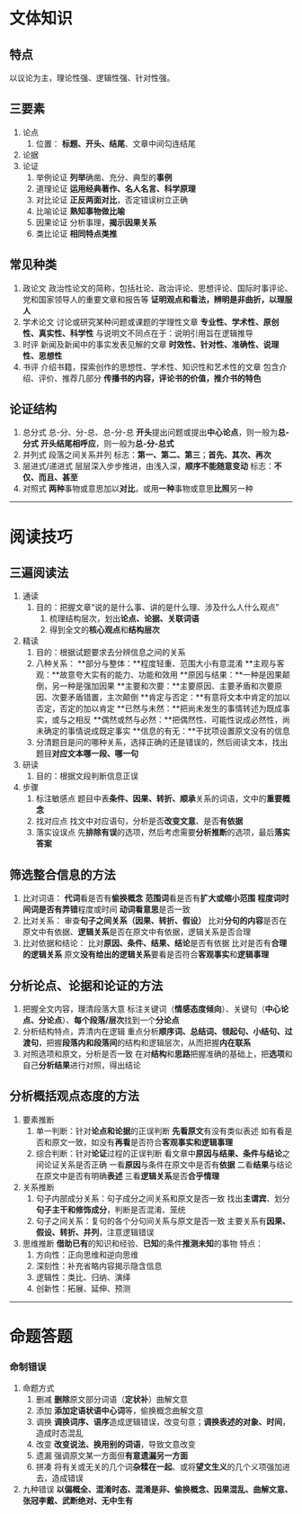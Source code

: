 # 文体知识

## 特点
以议论为主，理论性强、逻辑性强、针对性强。

## 三要素
1. 论点
	1. 位置：
		**标题、开头、结尾**、文章中间勾连结尾
2. 论据
3. 论证
   1. 举例论证
   		**列举**确凿、充分、典型的**事例**
   2. 道理论证
		**运用经典著作、名人名言、科学原理**
   3. 对比论证
		**正反两面对比**，否定错误树立正确
   4. 比喻论证
		**熟知事物做比喻**
   5. 因果论证
		分析事理，**揭示因果关系**
   6. 类比论证
		**相同特点类推**

## 常见种类
1. 政论文
	政治性论文的简称，包括社论、政治评论、思想评论、国际时事评论、党和国家领导人的重要文章和报告等
	**证明观点和看法，辨明是非曲折，以理服人**
2. 学术论文
	讨论或研究某种问题或课题的学理性文章
	**专业性、学术性、原创性、真实性、科学性**
	与说明文不同点在于：说明引用旨在逻辑推导
3. 时评
	新闻及新闻中的事实发表见解的文章
	**时效性、针对性、准确性、说理性、思想性**
4. 书评
	介绍书籍，探索创作的思想性、学术性、知识性和艺术性的文章
	包含介绍、评价、推荐几部分
	**传播书的内容，评论书的价值，推介书的特色**

## 论证结构
1. 总分式
	总-分、分-总、总-分-总
	**开头**提出问题或提出**中心论点**，则一般为**总-分式**
	**开头结尾相呼应**，则一般为**总-分-总式**
2. 并列式
	段落之间关系并列
	标志：**第一、第二、第三**；**首先、其次、再次**
3. 层进式/递进式
	层层深入步步推进，由浅入深，**顺序不能随意变动**
	标志：**不仅、而且、甚至**
4. 对照式
	**两种**事物或意思加以**对比**，或用**一种**事物或意思**比照**另一种

---

# 阅读技巧

## 三遍阅读法
1. 通读
   1. 目的：把握文章“说的是什么事、讲的是什么理、涉及什么人什么观点”
      1. 梳理结构层次，划出**论点、论据、关联词语**
      2. 得到全文的**核心观点**和**结构层次**
2. 精读
   1. 目的：根据试题要求去分辨信息之间的关系
   2. 八种关系：
		**部分与整体：**程度轻重、范围大小有意混淆
		**主观与客观：**故意夸大实有的能力、功能和效用
		**原因与结果：**一种是因果颠倒，另一种是强加因果
		**主要和次要：**主要原因、主要矛盾和次要原因、次要矛盾错置，主次颠倒
		**肯定与否定：**有意将文本中肯定的加以否定，否定的加以肯定
		**已然与未然：**把尚未发生的事情转述为既成事实，或与之相反
		**偶然或然与必然：**把偶然性、可能性说成必然性，尚未确定的事情说成既定事实
		**信息的有无：**干扰项设置原文没有的信息
   3. 分清题目是问的哪种关系，选择正确的还是错误的，然后阅读文本，找出题目**对应文本哪一段、哪一句**
3. 研读
   1. 目的：根据文段判断信息正误
4. 步骤
   1. 标注敏感点
		题目中表**条件、因果、转折、顺承**关系的词语，文中的**重要概念**
   2. 找对应点
		找文中对应语句，分析是否**改变文意**、是否**有依据**
   3. 落实设误点
		先**排除有误**的选项，然后考虑需要**分析推断**的选项，最后**落实答案**

## 筛选整合信息的方法
1. 比对词语：
	**代词**看是否有**偷换概念**
	**范围词**看是否有**扩大或缩小范围**
	**程度词时间词是否有弄错**程度或时间
	**动词看意思**是否一致
2. 比对关系：
	审查**句子之间关系（因果、转折、假设）**
	比对**分句的内容**是否在原文中有依据、**逻辑关系**是否在原文中有依据，逻辑关系是否合理
3. 比对依据和结论：
	比对**原因、条件、结果、结论**是否有依据
	比对是否有**合理的逻辑关系**
	原文**没有给出的逻辑关系**要看是否符合**客观事实**和**逻辑事理**

## 分析论点、论据和论证的方法
1. 把握全文内容，理清段落大意
	标注关键词（**情感态度倾向**）、关键句（**中心论点、分论点**）、**每个段落/层次**找到一个**分论点**
2. 分析结构特点，弄清内在逻辑
	重点分析**顺序词、总结词、领起句、小结句、过渡句**，把握**段落内和段落间**的结构和逻辑层次，从而把握**内在联系**
3. 对照选项和原文，分析是否一致
	在对**结构**和**思路**把握准确的基础上，把**选项**和自己**分析结果**进行对照，得出结论

## 分析概括观点态度的方法
1. 要素推断
   1. 单一判断：针对**论点和论据**的正误判断
		**先看原文**有没有类似表述
		如有看是否和原文一致，如没有**再看**是否符合**客观事实和逻辑事理**
   2. 综合判断：针对**论证**过程的正误判断
		看文章中**原因与结果、条件与结论**之间论证关系是否正确
		一看**原因**与条件在原文中是否有**依据**
		二看**结果**与结论在原文中是否有明确**表述**
		三看**逻辑关系**是否**合乎情理**
2. 关系推断
   1. 句子内部成分关系：句子成分之间关系和原文是否一致
		找出**主谓宾**、划分**句子主干和修饰成分**，判断是否混淆、笼统
   2. 句子之间关系：复句的各个分句间关系与原文是否一致
		主要关系有**因果、假设、转折、并列**，注意逻辑错误
3. 思维推断
	**借助已有**的知识和经验、**已知**的条件**推测未知**的事物
	特点：
   1. 方向性：正向思维和逆向思维
   2. 深刻性：补充省略内容揭示隐含信息
   3. 逻辑性：类比、归纳、演绎
   4. 创新性：拓展、延伸、预测

---

# 命题答题

### 命制错误
1. 命题方式
   1. 删减
		**删除**原文部分词语（**定状补**）曲解文意
   2. 添加
		**添加定语状语中心词**等，偷换概念曲解文意
   3. 调换
		**调换词序、语序**造成逻辑错误，改变句意；**调换表述的对象、时间**，造成时态混乱
   4. 改变
		**改变说法、换用别的词语**，导致文意改变
   5. 遗漏
		强调原文某一方面但**有意遗漏另一方面**
   6. 拼凑
		将有关或无关的几个词**杂糅在一起**、或将**望文生义**的几个义项强加进去，造成错误
2. 九种错误
	**以偏概全、混淆时态、混淆是非、偷换概念、因果混乱、曲解文意、张冠李戴、武断绝对、无中生有**